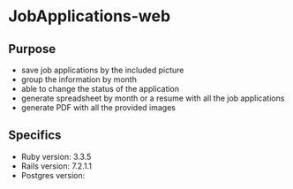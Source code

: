 # JobApplications-web

## Purpose
- save job applications by the included picture
- group the information by month
- able to change the status of the application
- generate spreadsheet by month or a resume with all the job applications
- generate PDF with all the provided images

## Specifics
- Ruby version: 3.3.5
- Rails version: 7.2.1.1
- Postgres version:
